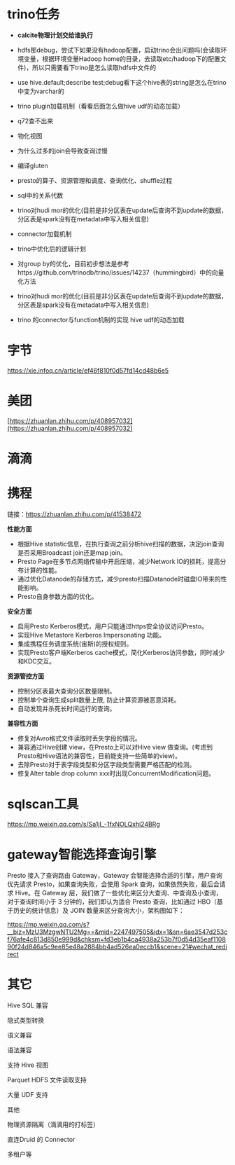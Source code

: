 # trino任务

- **calcite物理计划交给谁执行**

- hdfs那debug，尝试下如果没有hadoop配置，启动trino会出问题吗(会读取环境变量，根据环境变量Hadoop home的目录，去读取etc/hadoop下的配置文件)，所以只需要看下trino是怎么读取hdfs中文件的

- use hive.default;describe test;debug看下这个hive表的string是怎么在trino中变为varchar的

- trino plugin加载机制（看看后面怎么做hive udf的动态加载）

- q72查不出来

- 物化视图

- 为什么过多的join会导致查询过慢

- 编译gluten

- presto的算子、资源管理和调度、查询优化、shuffle过程

- sql中的关系代数

- trino对hudi mor的优化(目前是非分区表在update后查询不到update的数据，分区表是spark没有在metadata中写入相关信息)

- connector加载机制

- trino中优化后的逻辑计划

- 对group by的优化，目前初步想法是参考https://github.com/trinodb/trino/issues/14237（hummingbird）中的向量化方法

- trino对hudi mor的优化(目前是非分区表在update后查询不到update的数据，分区表是spark没有在metadata中写入相关信息)

- trino 的connector与function机制的实现 hive udf的动态加载

  

  

  

# 字节

https://xie.infoq.cn/article/ef46f810f0d57fd14cd48b6e5



# 美团

[https://zhuanlan.zhihu.com/p/408957032](https://zhuanlan.zhihu.com/p/408957032)





# 滴滴



# 携程


链接：https://zhuanlan.zhihu.com/p/41538472

**性能方面**

- 根据Hive statistic信息，在执行查询之前分析hive扫描的数据，决定join查询是否采用Broadcast join还是map join。
- Presto Page在多节点网络传输中开启压缩，减少Network IO的损耗，提高分布计算的性能。
- 通过优化Datanode的存储方式，减少presto扫描Datanode时磁盘IO带来的性能影响。
- Presto自身参数方面的优化。

**安全方面**

- 启用Presto Kerberos模式，用户只能通过https安全协议访问Presto。
- 实现Hive Metastore Kerberos Impersonating 功能。
- 集成携程任务调度系统(宙斯)的授权规则。
- 实现Presto客户端Kerberos cache模式，简化Kerberos访问参数，同时减少和KDC交互。

**资源管控方面**

- 控制分区表最大查询分区数量限制。
- 控制单个查询生成split数量上限, 防止计算资源被恶意消耗。
- 自动发现并杀死长时间运行的查询。

**兼容性方面**

- 修复对Avro格式文件读取时丢失字段的情况。
- 兼容通过Hive创建 view，在Presto上可以对Hive view 做查询。(考虑到Presto和Hive语法的兼容性，目前能支持一些简单的view)。
- 去除Presto对于表字段类型和分区字段类型需要严格匹配的检测。
- 修复Alter table drop column xxx时出现ConcurrentModification问题。



# sqlscan工具

https://mp.weixin.qq.com/s/Sa1jI_-1fxNOLQxhi24BRg







# gateway智能选择查询引擎

Presto 接入了查询路由 Gateway，Gateway 会智能选择合适的引擎，用户查询优先请求 Presto，如果查询失败，会使用 Spark 查询，如果依然失败，最后会请求 Hive。在 Gateway 层，我们做了一些优化来区分大查询、中查询及小查询，对于查询时间小于 3 分钟的，我们即认为适合 Presto 查询，比如通过 HBO（基于历史的统计信息）及 JOIN 数量来区分查询大小，架构图如下：

https://mp.weixin.qq.com/s?__biz=MzU3MzgwNTU2Mg==&mid=2247497505&idx=1&sn=6ae3547d253cf76afe4c813d850e999d&chksm=fd3eb1b4ca4938a253b7f0d54d35eaf110890f24d846a5c9ee85e48a2884bb4ad526ea0eccb1&scene=21#wechat_redirect





# 其它

Hive SQL 兼容

  隐式类型转换

  语义兼容

  语法兼容

  支持 Hive 视图

  Parquet HDFS 文件读取支持

  大量 UDF 支持

  其他

物理资源隔离（滴滴用的打标签）

直连Druid 的 Connector

多租户等